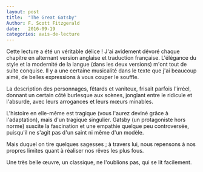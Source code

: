 ```yaml
---
layout: post
title:  "The Great Gatsby"
Author: F. Scott Fitzgerald 
date:   2016-09-19
categories: avis-de-lecture
---
```


Cette lecture a été un véritable délice ! J'ai avidement dévoré chaque chapitre en alternant version anglaise et traduction française. L'élégance du style et la modernité de la langue (dans les deux versions) m'ont tout de suite conquise. Il y a une certaine musicalité dans le texte que j'ai beaucoup aimé, de belles expressions à vous couper le souffle. 

La description des personnages, fêtards et vaniteux, frisait parfois l'irréel, donnant un certain côté burlesque aux scènes, jonglant entre le ridicule et l'absurde, avec leurs arrogances et leurs mœurs minables.

L'histoire en elle-même est tragique (vous l'aurez deviné grâce à l'adaptation), mais d'un tragique singulier. Gatsby (un protagoniste hors norme) suscite la fascination et une empathie quelque peu controversée, puisqu'il ne s'agit pas d'un saint ni même d'un modèle.

Mais duquel on tire quelques sagesses ; à travers lui, nous repensons à nos propres limites quant à réaliser nos rêves les plus fous.

Une très belle œuvre, un classique, ne l'oublions pas, qui se lit facilement.